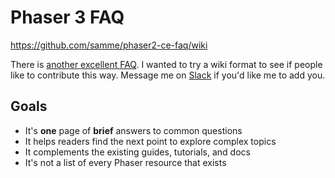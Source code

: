 Phaser 3 FAQ
============

<https://github.com/samme/phaser2-ce-faq/wiki>

There is [another excellent FAQ](https://github.com/phaser-discord/community/blob/master/FAQ.md). I wanted to try a wiki format to see if people like to contribute this way. Message me on [Slack](https://phaserjs.slack.com) if you'd like me to add you.

Goals
-----

- It's **one** page of **brief** answers to common questions
- It helps readers find the next point to explore complex topics
- It complements the existing guides, tutorials, and docs
- It's not a list of every Phaser resource that exists
